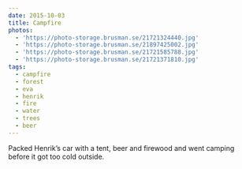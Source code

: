 ```yaml
---
date: 2015-10-03
title: Campfire
photos:
  - 'https://photo-storage.brusman.se/21721324440.jpg'
  - 'https://photo-storage.brusman.se/21897425002.jpg'
  - 'https://photo-storage.brusman.se/21721585788.jpg'
  - 'https://photo-storage.brusman.se/21721371810.jpg'
tags:
  - campfire
  - forest
  - eva
  - henrik
  - fire
  - water
  - trees
  - beer
---
```


Packed Henrik’s car with a tent, beer and firewood and went camping before it got too cold outside.
